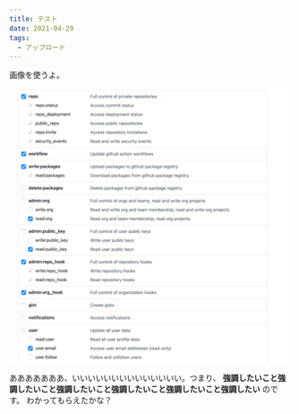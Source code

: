 ```yaml
---
title: テスト
date: 2021-04-29
tags:
  - アップロード
---
```


画像を使うよ。

![test](../../images/test.png)

あああああああ、いいいいいいいいいいいいいい。つまり、 **強調したいこと強調したいこと強調したいこと強調したいこと強調したいこと強調したい** のです。
わかってもらえたかな？
